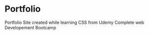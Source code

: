 # Portfolio
Portfolio Site created while learning CSS from Udemy Complete web Developement Bootcamp
